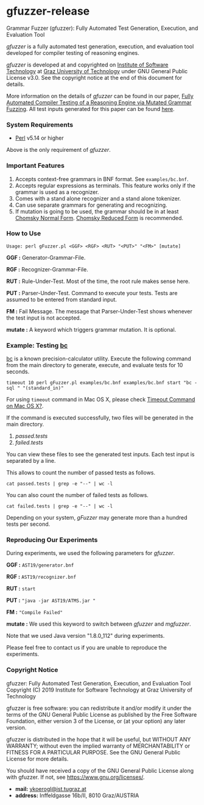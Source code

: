 # gfuzzer-release
Grammar Fuzzer (gfuzzer): Fully Automated Test Generation, Execution, and Evaluation Tool

*gfuzzer* is a fully automated test generation, execution, and evaluation tool developed for compiler testing of reasoning engines.

*gfuzzer* is developed at and copyrighted on [Institute of Software Technology][7] at [Graz University of Technology][8] under GNU General Public License v3.0. See the copyright notice at the end of this document for details.

More information on the details of *gfuzzer* can be found in our paper, [Fully Automated Compiler Testing of a Reasoning Engine via Mutated Grammar Fuzzing][10]. All test inputs generated for this paper can be found [here][9].

### System Requirements

* [Perl][4] v5.14 or higher

Above is the only requirement of *gfuzzer*.

### Important Features

1. Accepts context-free grammars in BNF format. See `examples/bc.bnf`.
2. Accepts regular expressions as terminals. This feature works only if the grammar is used as a recognizer.
3. Comes with a stand alone recognizer and a stand alone tokenizer.
4. Can use separate grammars for generating and recognizing.
5. If mutation is going to be used, the grammar should be in at least [Chomsky Normal Form][2]. [Chomsky Reduced Form][3] is recommended.

### How to Use

```
Usage: perl gFuzzer.pl <GGF> <RGF> <RUT> "<PUT>" "<FM>" [mutate]
```

**GGF :** Generator-Grammar-File. 

**RGF :** Recognizer-Grammar-File. 

**RUT :** Rule-Under-Test. Most of the time, the root rule makes sense here.

**PUT :** Parser-Under-Test. Command to execute your tests. Tests are assumed to be entered from standard input.

**FM :** Fail Message. The message that Parser-Under-Test shows whenever the test input is not accepted. 

**mutate :** A keyword which triggers grammar mutation. It is optional.

### Example: Testing [bc][5]

[bc][5] is a known precision-calculator utility. Execute the following command from the main directory to generate, execute, and evaluate tests for 10 seconds.

```
timeout 10 perl gFuzzer.pl examples/bc.bnf examples/bc.bnf start "bc -sql " "(standard_in)"
```

For using `timeout` command in Mac OS X, please check [Timeout Command on Mac OS X?][6].

If the command is executed successfully, two files will be generated in the main directory.

1. *passed.tests*
2. *failed.tests*

You can view these files to see the generated test inputs. Each test input is separated by a line.

This allows to count the number of passed tests as follows.

```
cat passed.tests | grep -e "--" | wc -l
```

You can also count the number of failed tests as follows.

```
cat failed.tests | grep -e "--" | wc -l
```

Depending on your system, *gFuzzer* may generate more than a hundred tests per second.

### Reproducing Our Experiments

During experiments, we used the following parameters for *gfuzzer*.

**GGF :** `AST19/generator.bnf`

**RGF :** `AST19/recognizer.bnf`

**RUT :** `start`

**PUT :** `"java -jar AST19/ATMS.jar "`

**FM :** `"Compile Failed"`

**mutate :** We used this keyword to switch between *gfuzzer* and *mgfuzzer*.

Note that we used Java version "1.8.0_112" during experiments. 

Please feel free to contact us if you are unable to reproduce the experiments.

### Copyright Notice

gfuzzer: Fully Automated Test Generation, Execution, and Evaluation Tool
Copyright (C) 2019 Institute for Software Technology at Graz University of Technology

gfuzzer is free software: you can redistribute it and/or modify
it under the terms of the GNU General Public License as published by
the Free Software Foundation, either version 3 of the License, or
(at your option) any later version.

gfuzzer is distributed in the hope that it will be useful,
but WITHOUT ANY WARRANTY; without even the implied warranty of
MERCHANTABILITY or FITNESS FOR A PARTICULAR PURPOSE.  See the
GNU General Public License for more details.

You should have received a copy of the GNU General Public License
along with gfuzzer. If not, see <https://www.gnu.org/licenses/>.

* **mail:** ykoerogl@ist.tugraz.at
* **address:** Inffeldgasse 16b/II, 8010 Graz/AUSTRIA

[1]: https://www.google.com
[2]: https://en.wikipedia.org/wiki/Chomsky_normal_form
[3]: https://en.wikipedia.org/wiki/Chomsky_normal_form#Chomsky_reduced_form
[4]: https://www.perl.org/get.html
[5]: https://www.gnu.org/software/bc/manual/html_mono/bc.html
[6]: https://stackoverflow.com/questions/3504945/timeout-command-on-mac-os-x
[7]: http://www.ist.tugraz.at
[8]: https://www.tugraz.at
[9]: https://www.cmpe.boun.edu.tr/~yavuz.koroglu/AST19/
[10]: https://www.cmpe.boun.edu.tr/~yavuz.koroglu/publications/AST19.pdf
